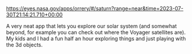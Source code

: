 https://eyes.nasa.gov/apps/orrery/#/saturn?range=near&time=2023-07-30T21:14:21.710+00:00

A very neat app that lets you explore our solar system (and somewhat beyond, for example you can check out where the Voyager satellites are). My kids and I had a fun half an hour exploring things and just playing with the 3d objects.